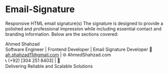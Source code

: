 # Email-Signature
Responsive HTML email signature(s)
The signature is designed to provide a polished and professional impression while including essential contact and branding information. Below are the sections covered:

Ahmed Shahzad  
Software Engineer  | Frontend Developer  | Email Signature Developer 
📧 ah.shahzad11@gmail.com | 🌐 AhmedShahzad.com  
📞 (+92) [304 251 8403] | 💼   
Delivering Reliable and Scalable Solutions


